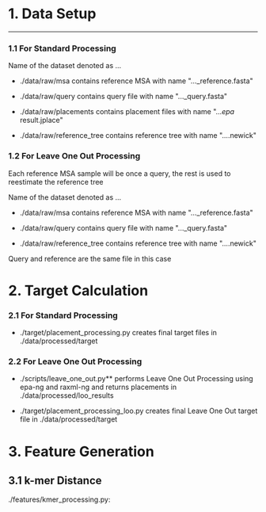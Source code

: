 # 1. Data Setup
---
### 1.1 For Standard Processing

Name of the dataset denoted as ...

- ./data/raw/msa contains reference MSA with name "..._reference.fasta" 

- ./data/raw/query contains query file with name "..._query.fasta"

- ./data/raw/placements contains placement files with name "..._epa_ result.jplace"

- ./data/raw/reference_tree contains reference tree with name "....newick"


### 1.2 For Leave One Out Processing
Each reference MSA sample will be once a query, the rest is used to reestimate the reference tree

Name of the dataset denoted as ...

- ./data/raw/msa contains reference MSA with name "..._reference.fasta" 

- ./data/raw/query contains query file with name "..._query.fasta"

- ./data/raw/reference_tree contains reference tree with name "....newick"

Query and reference are the same file in this case



# 2. Target Calculation
### 2.1 For Standard Processing

- ./target/placement_processing.py creates final target files in ./data/processed/target


### 2.2 For Leave One Out Processing


- ./scripts/leave_one_out.py** performs Leave One Out Processing using epa-ng and raxml-ng and returns placements in ./data/processed/loo_results

- ./target/placement_processing_loo.py creates final Leave One Out target file in ./data/processed/target


# 3. Feature Generation

## 3.1 k-mer Distance 

./features/kmer_processing.py: 